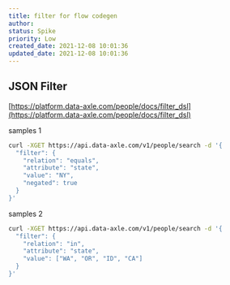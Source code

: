```yaml
---
title: filter for flow codegen
author: 
status: Spike
priority: Low
created_date: 2021-12-08 10:01:36
updated_date: 2021-12-08 10:01:36
---
```


## JSON Filter

[https://platform.data-axle.com/people/docs/filter_dsl](https://platform.data-axle.com/people/docs/filter_dsl)

samples 1

```bash
curl -XGET https://api.data-axle.com/v1/people/search -d '{
  "filter": {
    "relation": "equals",
    "attribute": "state",
    "value": "NY",
    "negated": true
  }
}'
```

samples 2

```bash
curl -XGET https://api.data-axle.com/v1/people/search -d '{
  "filter": {
    "relation": "in",
    "attribute": "state",
    "value": ["WA", "OR", "ID", "CA"]
  }
}'
```

